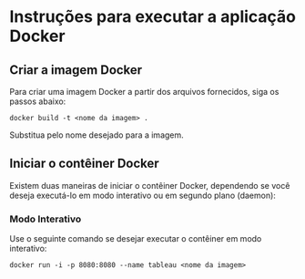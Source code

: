 # Instruções para executar a aplicação Docker

## Criar a imagem Docker
Para criar uma imagem Docker a partir dos arquivos fornecidos, siga os passos abaixo:

`docker build -t <nome da imagem> .`

Substitua <nome da imagem> pelo nome desejado para a imagem.

## Iniciar o contêiner Docker
Existem duas maneiras de iniciar o contêiner Docker, dependendo se você deseja executá-lo em modo interativo ou em segundo plano (daemon):

### Modo Interativo
Use o seguinte comando se desejar executar o contêiner em modo interativo:

`docker run -i -p 8080:8080 --name tableau <nome da imagem>`
